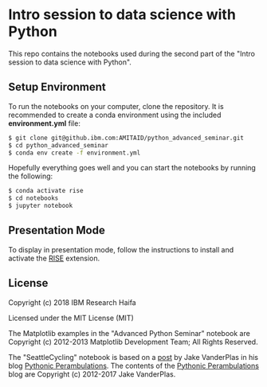 # Intro session to data science with Python 

This repo contains the notebooks used during the second part
of the "Intro session to data science with Python".

## Setup Environment

To run the notebooks on your computer, clone the repository. It
is recommended to create a conda environment using the  included **environment.yml** file:
```sh
$ git clone git@github.ibm.com:AMITAID/python_advanced_seminar.git
$ cd python_advanced_seminar
$ conda env create -f environment.yml
```

Hopefully everything goes well and you can start the notebooks by running
the following:

```sh
$ conda activate rise
$ cd notebooks
$ jupyter notebook
```

## Presentation Mode

To display in presentation mode, follow the instructions to install and activate the [RISE](https://github.com/damianavila/RISE) extension.

License
----

Copyright (c) 2018 IBM Research Haifa

Licensed under the MIT License (MIT)

The Matplotlib examples in the "Advanced Python Seminar" notebook are
Copyright (c) 2012-2013 Matplotlib Development Team; All Rights Reserved.

The "SeattleCycling" notebook is based on a [post](http://jakevdp.github.io/blog/2015/07/23/learning-seattles-work-habits-from-bicycle-counts/) by Jake VanderPlas in his
blog [Pythonic Perambulations](http://jakevdp.github.io). The contents of the [Pythonic Perambulations](http://jakevdp.github.io)
blog are Copyright (c) 2012-2017 Jake VanderPlas.
